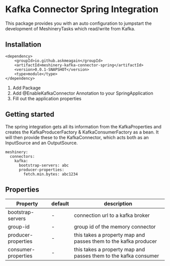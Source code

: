 # Kafka Connector Spring Integration

This package provides you with an auto configuration to jumpstart the development of MeshineryTasks which read/write
from Kafka.

## Installation

    <dependency>
        <groupId>io.github.askmeagain</groupId>
        <artifactId>meshinery-kafka-connector-spring</artifactId>
        <version>0.0.1-SNAPSHOT</version>
        <type>module</type>
    </dependency>

1. Add Package
2. Add @EnableKafkaConnector Annotation to your SpringApplication
3. Fill out the application properties

## Getting started

The spring integration gets all its information from the KafkaProperties and creates the KafkaProducerFactory &
KafkaConsumerFactory as a bean. It will then provide these to the KafkaConnector, which acts both as an InputSource and
an OutputSource.

    meshinery:
      connectors:
        kafka:
          bootstrap-servers: abc
          producer-properties:
            fetch.min.bytes: abc1234

## Properties

| Property  |  default  | description  |
|---|---|---|
| bootstrap-servers  | -  | connection url to a kafka broker  |
| group-id  | - | group id of the memory connector |
| producer-properties  | - | this takes a property map and passes them to the kafka producer |
| consumer-properties  | - | this takes a property map and passes them to the kafka consumer |
